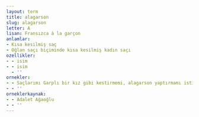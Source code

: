 ```yaml
---
layout: term
title: alagarson
slug: alagarson
letter: A
lisan: Fransızca à la garçon
anlamlar:
- Kısa kesilmiş saç
- Oğlan saçı biçiminde kısa kesilmiş kadın saçı
ozellikler:
- - isim
- - isim
  - ''
ornekler:
- - Saçlarımı Garplı bir kız gibi kestirmemi, alagarson yaptırmamı istiyor.
- - ''
orneklerkaynak:
- - Adalet Ağaoğlu
- - ''
---
```

